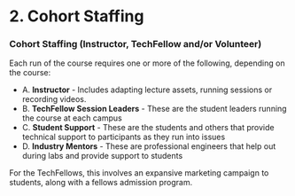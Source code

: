 # 2. Cohort Staffing

### Cohort Staffing \(Instructor, TechFellow and/or Volunteer\) <a id="2-Cohort-Staffing-Instructor-TechFellow-andor-Volunteer"></a>

Each run of the course requires one or more of the following, depending on the course:

* A. **Instructor** - Includes adapting lecture assets, running sessions or recording videos.
* B. **TechFellow Session Leaders** - These are the student leaders running the course at each campus
* C. **Student Support** - These are the students and others that provide technical support to participants as they run into issues
* D. **Industry Mentors** - These are professional engineers that help out during labs and provide support to students

For the TechFellows, this involves an expansive marketing campaign to students, along with a fellows admission program.


